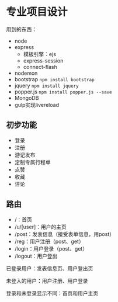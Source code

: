 # 专业项目设计 #
用到的东西：

- node
- express
	- 模板引擎：ejs
	- express-session
	- connect-flash
- nodemon
- bootstrap `npm install bootstrap`
- jquery `npm install jquery`
- popper.js `npm install popper.js --save`
- MongoDB
- gulp实现livereload

## 初步功能 ##
- 登录
- 注册
- 游记发布
- 定制专属行程单
- 点赞
- 收藏
- 评论

## 路由 ##
- /：首页
- /u/[user]：用户的主页
- /post：发表信息（接受表单信息，用post）
- /reg：用户注册（post、get）
- /login：用户登录（post、get）
- /logout：用户登出

已登录用户：发表信息页、用户登出页

未登入的用户：用户注册、用户登录

登录和未登录显示不同：首页和用户主页
